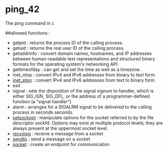 # ping_42
The ping command in c

##allowed functions :

- getpid : returns the process ID of the calling process.
- getuid : returns the real user ID of the calling process.
- getaddrinfo : convert domain names, hostnames, and IP addresses between human-readable text representations and structured binary formats for the operating system's networking API.
- gettimeofday : can get and set the time as well as a timezone.
- inet_ntop : convert IPv4 and IPv6 addresses from binary to text form.
- [inet_pton](http://linux.die.net/man/3/inet_pton) : convert IPv4 and IPv6 addresses from text to binary form
- exit
- signal :  sets the disposition of the signal signum to handler, which is either SIG_IGN, SIG_DFL, or the address of a programmer-defined function (a "signal handler")
- alarm : arranges for a SIGALRM signal to be delivered to the calling process in seconds seconds.
- [setsockopt](http://linux.die.net/man/2/setsockopt) : manipulate options for the socket referred to by the file descriptor sockfd. Options may exist at multiple protocol levels; they are always present at the uppermost socket level.
- [recvmsg](http://linux.die.net/man/2/recvmsg) : receive a message from a socket
- [sendto](http://linux.die.net/man/2/sendto) :  send a message on a socket
- [socket](http://linux.die.net/man/2/socket) : create an endpoint for communication
